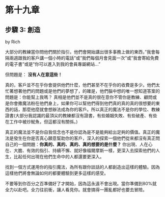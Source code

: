 # 第十九章

## 步驟 3: 創造

by Rich

大部分的教練當你問他們關於指引，他們會開始講出很多事務上做的東西，”我會每隔兩週跟我的客戶講一個小時的電話”或”我們每個月會見面一次”或”我會寄給免費的電子書”或是”你可以進入到我的會員專屬網站...”

但問題是： **沒有人在意這些！**

真的，客戶並不在乎你會提供他們什麼，他們甚至不在乎你的收費是多少。他們太忙著想著他們的問題或是他們的夢想了，的確是，他們腦中想的唯一想知道答案的問題是：你能幫上我嗎？
真相是他們並不是真的很在意你不管你是教練、顧問或是你會撒魔法粉在他們身上，如果你可以幫他們得到他們真的真的真的很想要的東西的話，那麼他麼就會想辦法成為你的客戶。所以真正的魔法不是你的學位、教練證書(大部分我認識的最頂尖的教練都沒有證書，有些婚姻失敗、有些破產、有些在工作中被炒魷魚，但這都沒有關係。)

真正的魔法並不是你自我信念也不是你認為是不是能夠給出足夠的價值。真正的魔法是發生在你是否真心願意幫助你的客戶，深入的探索一個他們從來都沒有真正問自己的一個問題：**你真的、真的、真的、真的想要的是什麼？**
你出現、人在心在、大膽、有效的指引、持續不懈、就好像福爾摩斯一樣，更深入去探索他們的人生，比起任何出現在他們生命中的人都還要更深入。

找到一個方式運用你的指引魔法，為所有跟你談話的人都創造出這樣的體驗。因為這樣他們將會無論如何的都要體驗到更多這樣的感受。

不要等到你百分之百準備好了才開始，因為這永遠不會出現。當你準備到80%就全力以赴吧。全力往前衝，讓人看見你。就會搞得一團亂都好也要去冒險。

